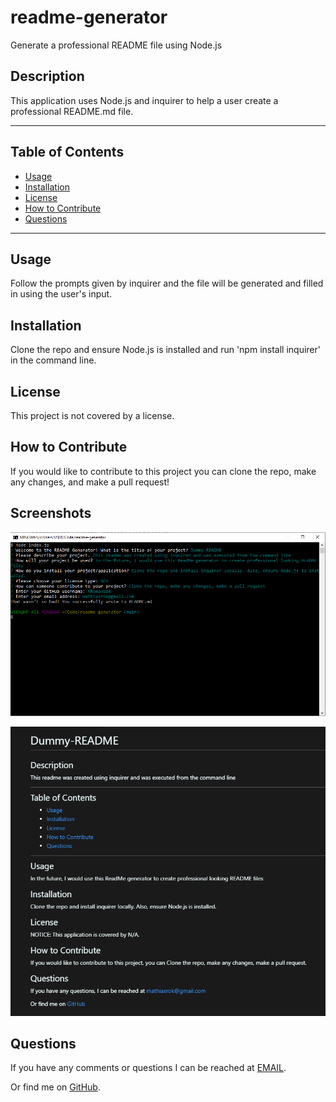 # readme-generator
Generate a professional README file using Node.js

## Description
This application uses Node.js and inquirer to help a user create a professional README.md file.

----------------------------------

## Table of Contents

* [Usage](#usage)
* [Installation](#installation)
* [License](#license)
* [How to Contribute](#How-to-Contribute)
* [Questions](#questions)

----------------------------------

## Usage
Follow the prompts given by inquirer and the file will be generated and filled in using 
the user's input.

## Installation
Clone the repo and ensure Node.js is installed and run 'npm install inquirer' in the command line.

## License
This project is not covered by a license.

## How to Contribute
If you would like to contribute to this project you can clone the repo, make any changes, and make a pull request!

## Screenshots

![CLI](./screenshots/cliSS.png)

![Dummy](./screenshots/dummySS.png)

## Questions
If you have any comments or questions I can be reached at [EMAIL](mathiasrok@gmail.com).

Or find me on [GitHub](https://github.com/MRomano84).
